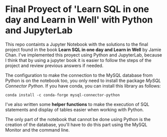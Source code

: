 # Final Proyect of 'Learn SQL in one day and Learn in Well' with Python and JupyterLab

This repo containts a Jupyter Notebook with the solutions to the final project found in the book **Learn SQL in one day and Learn in Well** by Jamie Chan. I've implemented this proyect using Python and JupyterLab, because I think that by using a jupyter book it is easier to follow the steps of the project and review previous answers if needed. 

The configuration to make the connection to the MySQL database from Python is on the notebook too, you only need to install the package *MySQL Connector Python*. If you have conda, you can install this library as follows:

```
conda install -c conda-forge mysql-connector-python
```

I've also written some **helper functions** to make the execution of SQL statements and display of tables easier when working with Python.

The only part of the notebook that cannot be done using Python is the creation of the database, you'll have to do this part using the MySQL Monitor and the command line.
